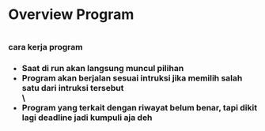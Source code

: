 <h1> Overview Program <h1>

<h3> cara kerja program <h3>

<ul>
    <li>Saat di run akan langsung muncul pilihan</li>
    <li>Program akan berjalan sesuai intruksi jika memilih salah satu dari intruksi tersebut</li>\
    <li>Program yang terkait dengan riwayat belum benar, tapi dikit lagi deadline jadi kumpuli aja deh</li>
</ul>
